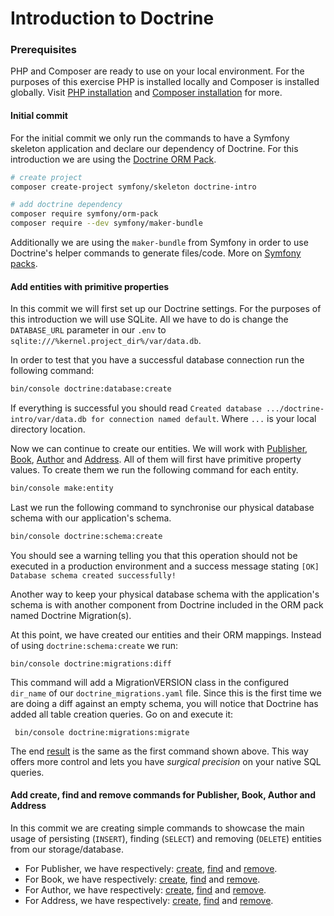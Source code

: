 Introduction to Doctrine
========================

### Prerequisites

PHP and Composer are ready to use on your local environment. For the purposes of this exercise PHP is installed locally 
and Composer is installed globally. Visit [PHP installation](https://www.php.net/manual/en/install.php) and 
[Composer installation](https://getcomposer.org/doc/00-intro.md#installation-linux-unix-macos) for more. 

#### Initial commit

For the initial commit we only run the commands to have a  Symfony skeleton application and declare our dependency of 
Doctrine. For this introduction we are using the [Doctrine ORM Pack](https://packagist.org/packages/symfony/orm-pack). 

```bash
# create project
composer create-project symfony/skeleton doctrine-intro

# add doctrine dependency
composer require symfony/orm-pack
composer require --dev symfony/maker-bundle
```

Additionally we are using the `maker-bundle` from Symfony in order to use Doctrine's helper commands to generate 
files/code. More on [Symfony packs](https://symfony.com/doc/current/setup.html#symfony-packs).

#### Add entities with primitive properties

In this commit we will first set up our Doctrine settings. For the purposes of this introduction we will use SQLite. All
we have to do is change the `DATABASE_URL` parameter in our `.env` to `sqlite:///%kernel.project_dir%/var/data.db`.

In order to test that you have a successful database connection run the following command: 

```bash
bin/console doctrine:database:create
```

If everything is successful you should read `Created database .../doctrine-intro/var/data.db for connection named default`.
Where `...` is your local directory location.

Now we can continue to create our entities. We will work with [Publisher](doc/make-publisher.md), [Book](doc/make-book.md), 
[Author](doc/make-author.md) and [Address](doc/make-address.md). All of them will first 
have primitive property values. To create them we run the following command for each entity.

```bash
bin/console make:entity
```

Last we run the following command to synchronise our physical database schema with our application's schema.

```bash
bin/console doctrine:schema:create
```

You should see a warning telling you that this operation should not be executed in a production environment and a success 
message stating `[OK] Database schema created successfully!`

Another way to keep your physical database schema with the application's schema is with another component from Doctrine
included in the ORM pack named Doctrine Migration(s). 

At this point, we have created our entities and their ORM mappings. Instead of using `doctrine:schema:create` we run: 

```
bin/console doctrine:migrations:diff
```

This command will add a MigrationVERSION class in the configured `dir_name` of our `doctrine_migrations.yaml` file. Since
this is the first time we are doing a diff against an empty schema, you will notice that Doctrine has added all table
creation queries. Go on and execute it: 

```
 bin/console doctrine:migrations:migrate
```

The end [result](doc/migration/first-diff.md) is the same as the first command shown above. This way offers more control and lets you have _surgical precision_
on your native SQL queries.

#### Add create, find and remove commands for Publisher, Book, Author and Address

In this commit we are creating simple commands to showcase the main usage of persisting (`INSERT`), finding (`SELECT`) 
and removing (`DELETE`) entities from our storage/database. 

* For Publisher, we have respectively: [create](doc/command/publisher/create.md), [find](doc/command/publisher/find.md) 
and [remove](doc/command/publisher/remove.md).
* For Book, we have respectively: [create](doc/command/book/create.md), [find](doc/command/book/find.md) 
and [remove](doc/command/book/remove.md).
* For Author, we have respectively: [create](doc/command/author/create.md), [find](doc/command/author/find.md) 
and [remove](doc/command/author/remove.md).
* For Address, we have respectively: [create](doc/command/address/create.md), [find](doc/command/address/find.md) 
and [remove](doc/command/address/remove.md).
